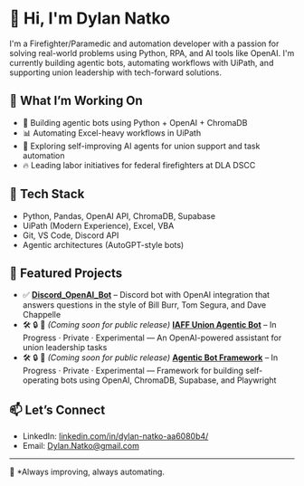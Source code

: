# 👋 Hi, I'm Dylan Natko

I'm a Firefighter/Paramedic and automation developer with a passion for solving real-world problems using Python, RPA, and AI tools like OpenAI. I'm currently building agentic bots, automating workflows with UiPath, and supporting union leadership with tech-forward solutions.

## 🚀 What I’m Working On

- 🤖 Building agentic bots using Python + OpenAI + ChromaDB
- 📊 Automating Excel-heavy workflows in UiPath
- 🧠 Exploring self-improving AI agents for union support and task automation
- 🔥 Leading labor initiatives for federal firefighters at DLA DSCC

## 🧰 Tech Stack

- Python, Pandas, OpenAI API, ChromaDB, Supabase
- UiPath (Modern Experience), Excel, VBA
- Git, VS Code, Discord API
- Agentic architectures (AutoGPT-style bots)

## 📂 Featured Projects

- ✅ **[Discord_OpenAI_Bot](https://github.com/NVTKO/Discord_OpenAI_Bot)** – Discord bot with OpenAI integration that answers questions in the style of Bill Burr, Tom Segura, and Dave Chappelle  
- 🛠️ 🔒 🧪 *(Coming soon for public release)* **[IAFF Union Agentic Bot](https://github.com/yourusername/IAFF-bot)** – In Progress · Private · Experimental — An OpenAI-powered assistant for union leadership tasks  
- 🛠️ 🔒 🧪 *(Coming soon for public release)* **[Agentic Bot Framework](https://github.com/yourusername/agentic-bot-framework)** – In Progress · Private · Experimental — Framework for building self-operating bots using OpenAI, ChromaDB, Supabase, and Playwright  


## 📫 Let’s Connect

- LinkedIn: [linkedin.com/in/dylan-natko-aa6080b4/](https://www.linkedin.com/in/dylan-natko-aa6080b4/)
- Email: Dylan.Natko@gmail.com

---

🧼 *Always improving, always automating.
